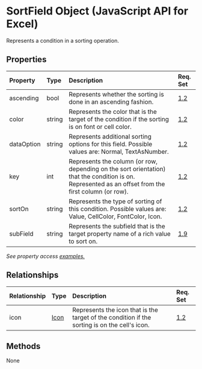 # SortField Object (JavaScript API for Excel)

Represents a condition in a sorting operation.

## Properties

| Property	   | Type	|Description| Req. Set|
|:---------------|:--------|:----------|:----|
|ascending|bool|Represents whether the sorting is done in an ascending fashion.|[1.2](../requirement-sets/excel-api-requirement-sets.md)|
|color|string|Represents the color that is the target of the condition if the sorting is on font or cell color.|[1.2](../requirement-sets/excel-api-requirement-sets.md)|
|dataOption|string|Represents additional sorting options for this field. Possible values are: Normal, TextAsNumber.|[1.2](../requirement-sets/excel-api-requirement-sets.md)|
|key|int|Represents the column (or row, depending on the sort orientation) that the condition is on. Represented as an offset from the first column (or row).|[1.2](../requirement-sets/excel-api-requirement-sets.md)|
|sortOn|string|Represents the type of sorting of this condition. Possible values are: Value, CellColor, FontColor, Icon.|[1.2](../requirement-sets/excel-api-requirement-sets.md)|
|subField|string|Represents the subfield that is the target property name of a rich value to sort on.|[1.9](../requirement-sets/excel-api-requirement-sets.md)|

_See property access [examples.](#property-access-examples)_

## Relationships
| Relationship | Type	|Description| Req. Set|
|:---------------|:--------|:----------|:----|
|icon|[Icon](icon.md)|Represents the icon that is the target of the condition if the sorting is on the cell's icon.|[1.2](../requirement-sets/excel-api-requirement-sets.md)|

## Methods
None

